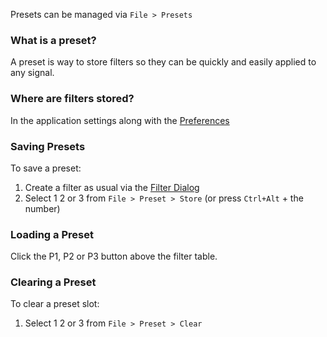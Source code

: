 Presets can be managed via `File > Presets`

### What is a preset?

A preset is way to store filters so they can be quickly and easily applied to any signal. 

### Where are filters stored?

In the application settings along with the [Preferences](./preferences.md#Where-are-preferences-stored)

### Saving Presets

To save a preset:

  1. Create a filter as usual via the [Filter Dialog](./add_filter.md)
  2. Select 1 2 or 3 from `File > Preset > Store` (or press `Ctrl+Alt` + the number)

### Loading a Preset

Click the P1, P2 or P3 button above the filter table.

### Clearing a Preset

To clear a preset slot:

  1. Select 1 2 or 3 from `File > Preset > Clear`
